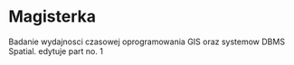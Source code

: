 # Magisterka
Badanie wydajnosci czasowej oprogramowania GIS oraz systemow DBMS Spatial.
edytuje part no. 1
